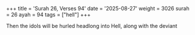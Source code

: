 +++
title = 'Surah 26, Verses 94'
date = '2025-08-27'
weight = 3026
surah = 26
ayah = 94
tags = ["hell"]
+++

Then the idols will be hurled headlong into Hell, along with the deviant